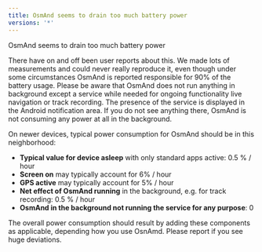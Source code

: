 ```yaml
---
title: OsmAnd seems to drain too much battery power
versions: '*'
---
```


OsmAnd seems to drain too much battery power

There have on and off been user reports about this. We made lots of
measurements and could never really reproduce it, even though under some
circumstances OsmAnd is reported responsible for 90% of the battery
usage. Please be aware that OsmAnd does not run anything in background
except a service while needed for ongoing functionality live navigation or track recording.
The presence of the service is displayed in the Android notification area.
If you do not see anything there, OsmAnd is not consuming any power at all in the background.

On newer devices, typical power consumption for OsmAnd should be in this neighborhood:  

-  **Typical value for device asleep** with only standard apps active: 0.5 % / hour
-  **Screen on** may typically account for 6% / hour
-  **GPS active** may typically account for 5% / hour
-  **Net effect of OsmAnd running** in the background, e.g. for track recording: 0.5 % / hour
-  **OsmAnd in the background not running the service for any purpose**: 0

The overall power consumption should result by adding these components as applicable, depending
how you use OsnAmd. Please report if you see huge deviations.
